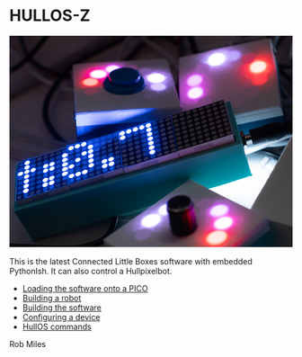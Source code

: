 # HULLOS-Z

![Picture of Connected Little Boxes](/images/box1.jpg)

This is the latest Connected Little Boxes software with embedded PythonIsh. It can also control a Hullpixelbot.

* [Loading the software onto a PICO](/docs/picoload.md)
* [Building a robot](/docs/robotBuild.md)
* [Building the software](/docs/buildsoftware.md)
* [Configuring a device](/docs/settings.md)
* [HullOS commands](/docs/HullOSref.md)

Rob Miles


